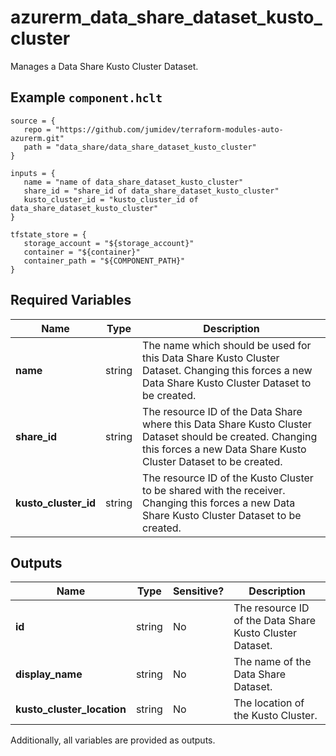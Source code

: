 # azurerm_data_share_dataset_kusto_cluster

Manages a Data Share Kusto Cluster Dataset.

## Example `component.hclt`

```hcl
source = {
   repo = "https://github.com/jumidev/terraform-modules-auto-azurerm.git" 
   path = "data_share/data_share_dataset_kusto_cluster" 
}

inputs = {
   name = "name of data_share_dataset_kusto_cluster" 
   share_id = "share_id of data_share_dataset_kusto_cluster" 
   kusto_cluster_id = "kusto_cluster_id of data_share_dataset_kusto_cluster" 
}

tfstate_store = {
   storage_account = "${storage_account}" 
   container = "${container}" 
   container_path = "${COMPONENT_PATH}" 
}

```

## Required Variables

| Name | Type |  Description |
| ---- | --------- |  ----------- |
| **name** | string |  The name which should be used for this Data Share Kusto Cluster Dataset. Changing this forces a new Data Share Kusto Cluster Dataset to be created. | 
| **share_id** | string |  The resource ID of the Data Share where this Data Share Kusto Cluster Dataset should be created. Changing this forces a new Data Share Kusto Cluster Dataset to be created. | 
| **kusto_cluster_id** | string |  The resource ID of the Kusto Cluster to be shared with the receiver. Changing this forces a new Data Share Kusto Cluster Dataset to be created. | 



## Outputs

| Name | Type | Sensitive? | Description |
| ---- | ---- | --------- | --------- |
| **id** | string | No  | The resource ID of the Data Share Kusto Cluster Dataset. | 
| **display_name** | string | No  | The name of the Data Share Dataset. | 
| **kusto_cluster_location** | string | No  | The location of the Kusto Cluster. | 

Additionally, all variables are provided as outputs.
